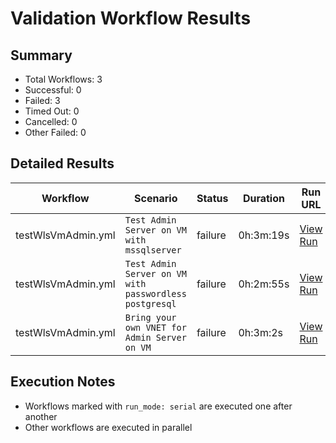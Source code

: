 # Validation Workflow Results

## Summary
- Total Workflows: 3
- Successful: 0
- Failed: 3
- Timed Out: 0
- Cancelled: 0
- Other Failed: 0

## Detailed Results

| Workflow | Scenario | Status | Duration | Run URL |
|----------|----------|---------|-----------|----------|
| testWlsVmAdmin.yml | `Test Admin Server on VM with mssqlserver` | failure | 0h:3m:19s | [View Run](https://github.com/azure-javaee/weblogic-azure/actions/runs/17720576449) |
| testWlsVmAdmin.yml | `Test Admin Server on VM with passwordless postgresql` | failure | 0h:2m:55s | [View Run](https://github.com/azure-javaee/weblogic-azure/actions/runs/17720577930) |
| testWlsVmAdmin.yml | `Bring your own VNET for Admin Server on VM` | failure | 0h:3m:2s | [View Run](https://github.com/azure-javaee/weblogic-azure/actions/runs/17720579420) |


## Execution Notes
- Workflows marked with `run_mode: serial` are executed one after another
- Other workflows are executed in parallel
